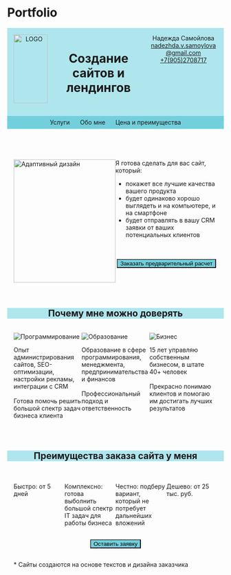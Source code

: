 # Portfolio
<html>
<head>
 <title>Изготовление сайтов на заказ</title>
 <meta name="viewport" content="width=device-width, initial-scale=1">
 <style>
   .line {
    display: -webkit-flex;
    display: -ms-flexbox;
    display: flex;
    -webkit-flex-wrap: wrap;
    -ms-flex-wrap: wrap;
    flex-wrap: wrap;
    justify-content: center;
   }
  .container {
   width: 100%;
   max-width: 1024px;
   padding: 15px;
   margin: 0 auto;
   display: -webkit-flex;
   display: -ms-flexbox;
   display: flex;
  }
  .logo {
   float: left;
   padding: 0 25px;
  }
  nav {
   float: right;
  }
  nav a {
   text-decoration:none;
   line-height: 30px
  }
  nav ul {
   margin:0;
   padding:0;
   list-style:none;
  }
  nav li {
   display: inline-block;
   padding: 0 10px;
  }
  button {
   display: block; 
   margin: 0 auto;
   background: #73CFDC;
  }
  .container div {
   float: left;
   margin-bottom: 15px;
  }
  .col-1-2 {
   width: 50%;
  }
  .col-1-3 {
   width: 33.333%;
  }
  .col-1-4 {
   width: 25%;
  }
  .col-1-6 {
   width: 16.6667%;
  }
  .col-2-3 {
   width: 66.6667%;
  }
  .container:after {
   content: "";
   display: table;
   clear: both;
  }
  .carousel {
   position: relative;
   width: 100%;
   overflow: hidden;
  }
  .carousel-inner {
   display: flex;
   width: 300%;
   transition: transform 0.5s;
  }
  .carousel-item {
   flex: 1;
   text-align: center;
  }
  .carousel-item img {
   width: 100%;
   max-height: 400px;
   object-fit: cover;
  }
  .navigation {
    display: flex;
    flex-direction: column;
    justify-content: space-between;
    width: 710px;
    margin: 0 auto;
  }
 </style>
</head>
<body>
 <header>
  <div class='line' style='background-color:#AFE6ED'>
   <div class='container'>
    <div class="col-1-6"><img src='https://www.pngplay.com/wp-content/uploads/12/Internet-Explorer-Transparent-File.png' alt='LOGO' align='middle'/ width=100%></div>
    <div class="col-1-2"><h1 align='center'>Создание сайтов и лендингов</h1></div>
    <div class="col-1-3">
     Надежда Самойлова <br>
     <a href='mailto:nadezhda.v.samoylova@gmail.com'>nadezhda.v.samoylova@gmail.com</a><br>
     <a href='tel:+7(905)2708717'>+7(905)2708717</a>
    </div>
   </div>
  </div>
  <div class='line' style='background-color:#73CFDC'>
   <nav>
    <ul>
     <li><a href='#1'>Услуги</a></li>
     <li><a href='#2'>Обо мне</a></li>
     <li><a href='#3'>Цена и преимущества</a></li>
    </ul>
   <nav>
  </div>
 </header>
 <div class=main>
 <div class='line'>
 <div class='container'>
    <div class="col-1-2">
     <img src='https://sun9-28.userapi.com/impg/B9dLEmJbXlXveT3uw4SqIyT7_JOURO9-PvL9EA/rIWXIaaooqY.jpg?size=1379x980&quality=96&sign=b6b6dd398139fbadd99a9dd635f66949&c_uniq_tag=qQfJJRiXWnXo1dBuXtmP2WAoFB5RnWNEJ1mj6A3VXxE&type=album' width=100% alt='Адаптивный дизайн'>
    </div>
    <div class="col-1-2" id='1'>
     Я готова сделать для вас сайт, который:
     <ul>
      <li>покажет все лучшие качества вашего продукта</li>
      <li>будет одинаково хорошо выглядеть и на компьютере, и на смартфоне</li>
      <li>будет отправлять в вашу CRM заявки от ваших потенциальных клиентов</li>
     </ul>
     <br><br>
     <button>Заказать предварительный расчет</button>
     <br><br>
    </div>
   </div>
  </div>
  <h2 align='center' width=100% id='2' style='background-color:#AFE6ED'>Почему мне можно доверять</h2>
  <div class='line'>
  <div class='container'>
    <div class="col-1-3">
     <img src='' alt='Программирование'>
     <p>Опыт администрирования сайтов, SEO-оптимизации, настройки рекламы, интеграции с CRM<br><br>Готова помочь решить большой спектр задач бизнеса клиента</p>
    </div>
    <div class="col-1-3">
     <img src='' alt='Образование'>
     <p>Образование в сфере программирования, менеджмента, предпринимательства и финансов<br><br>Профессиональный подход и ответственность</p>
    </div>
    <div class="col-1-3">
     <img src='' alt='Бизнес'>
     <p>15 лет управляю собственным бизнесом, в штате 40+ человек <br><br> Прекрасно понимаю клиентов и помогаю им достигать лучших результатов</p>
    </div>
   </div>
   </div>
  </div>
  <h2 align='center' width=100% id='3' style='background-color:#AFE6ED'>Преимущества заказа сайта у меня</h2>
  <div class='line'>
  <div class='container'>
    <div class="col-1-4"><img src='' alt=''><br><br>Быстро: от 5 дней</div>
    <div class="col-1-4"><img src='' alt=''><br><br>Комплексно: готова выболнить большой спектр IT задач для работы бизнеса</div>
    <div class="col-1-4"><img src='' alt=''><br><br>Честно: подберу вариант, который не потребует дальнейших вложений</div>
    <div class="col-1-4"><img src='' alt=''><br><br>Дешево: от 25 тыс. руб.</div>
   </div>
  </div>
 </div>
 <button>Оставить заявку</button>
 <footer>
 <div class='line'>
  <div class='container'>
    <p>* Сайты создаются на основе текстов и дизайна заказчика</p>
  </div>
 </footer>
</body>
</html>

<!--     <div class="carousel">
      <div class="carousel-inner">
       <div class="carousel-item">
        <img src='https://sun9-28.userapi.com/impg/B9dLEmJbXlXveT3uw4SqIyT7_JOURO9-PvL9EA/rIWXIaaooqY.jpg?size=1379x980&quality=96&sign=b6b6dd398139fbadd99a9dd635f66949&c_uniq_tag=qQfJJRiXWnXo1dBuXtmP2WAoFB5RnWNEJ1mj6A3VXxE&type=album' alt='Адаптивный дизайн'>
       </div>
       <div class="carousel-item">
        <img src="https://hozyindachi.ru/wp-content/uploads/2022/09/glavnaya-stranica-sajta-foto.jpg" alt="Современный сайт">
       </div>
       <div class="carousel-item">
        <img src="https://avatars.mds.yandex.net/i?id=00109fd94b53c12d0d56aac61c821339_l-10703717-images-thumbs&n=13" alt="Менеджеры общаются с клиентами">
       </div>
      </div>
     </div>
     
     
  .navigation {
   display: flex;
   flex-flow: row wrap;
   justify-content: flex-end;
  }
  @media all and (max-width: 800px) {
   .navigation {
    justify-content: space-around;
   }
  }
  @media all and (max-width: 500px) {
   .navigation {
    flex-direction: column;
   }
  }
  
  
  Доделать карусель, адаптивный дизайн, форму заказа со сбором контактов и их регистрацией в БД. Сделать так, чтобы в ГитХабе публиковался верный вариант
